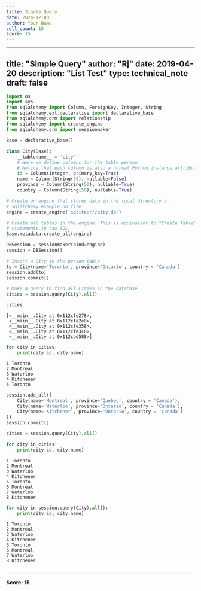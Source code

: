 ```yaml
---
title: Simple Query
date: 2024-12-03
author: Your Name
cell_count: 15
score: 15
---
```


---
title: "Simple Query"
author: "Rj"
date: 2019-04-20
description: "List Test"
type: technical_note
draft: false
---

```python
import os
import sys
from sqlalchemy import Column, ForeignKey, Integer, String
from sqlalchemy.ext.declarative import declarative_base
from sqlalchemy.orm import relationship
from sqlalchemy import create_engine
from sqlalchemy.orm import sessionmaker

Base = declarative_base()
```


```python
class City(Base):
    __tablename__ = 'city'
    # Here we define columns for the table person
    # Notice that each column is also a normal Python instance attribute.
    id = Column(Integer, primary_key=True)
    name = Column(String(50), nullable=False)
    province = Column(String(50), nullable=True)
    country = Column(String(50), nullable=True)
```


```python
# Create an engine that stores data in the local directory's
# sqlalchemy_example.db file.
engine = create_engine('sqlite:///city.db')
```


```python
# Create all tables in the engine. This is equivalent to "Create Table"
# statements in raw SQL.
Base.metadata.create_all(engine)
```


```python
DBSession = sessionmaker(bind=engine)
session = DBSession()
```


```python
# Insert a City in the person table
to = City(name='Toronto', province='Ontario', country = 'Canada')
session.add(to)
session.commit()
```


```python
# Make a query to find all Cities in the database
cities = session.query(City).all()
```


```python
cities
```




    [<__main__.City at 0x112cfe278>,
     <__main__.City at 0x112cfe2e8>,
     <__main__.City at 0x112cfe358>,
     <__main__.City at 0x112cfe3c8>,
     <__main__.City at 0x112cbd588>]




```python
for city in cities:
    print(city.id, city.name)
```

    1 Toronto
    2 Montreal
    3 Waterloo
    4 Kitchener
    5 Toronto



```python
session.add_all([
    City(name='Montreal', province='Quebec', country = 'Canada'),
    City(name='Waterloo', province='Ontario', country = 'Canada'),
    City(name='Kitchener', province='Ontario', country = 'Canada')
])
session.commit()
```


```python
cities = session.query(City).all()
```


```python
for city in cities:
    print(city.id, city.name)
```

    1 Toronto
    2 Montreal
    3 Waterloo
    4 Kitchener
    5 Toronto
    6 Montreal
    7 Waterloo
    8 Kitchener



```python
for city in session.query(City).all():
    print(city.id, city.name)
```

    1 Toronto
    2 Montreal
    3 Waterloo
    4 Kitchener
    5 Toronto
    6 Montreal
    7 Waterloo
    8 Kitchener



```python

```


---
**Score: 15**